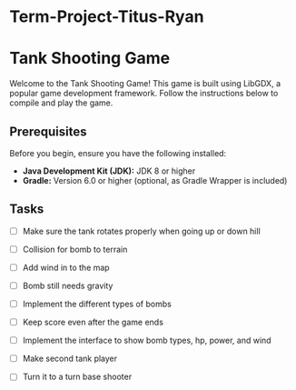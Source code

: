 # Term-Project-Titus-Ryan

# Tank Shooting Game

Welcome to the Tank Shooting Game! This game is built using LibGDX, a popular game development framework.
Follow the instructions below to compile and play the game.

## Prerequisites

Before you begin, ensure you have the following installed:

- **Java Development Kit (JDK):** JDK 8 or higher
- **Gradle:** Version 6.0 or higher (optional, as Gradle Wrapper is included)

## Tasks 

-[ ] Make sure the tank rotates properly when going up or down hill

-[ ] Collision for bomb to terrain

-[ ] Add wind in to the map

-[ ] Bomb still needs gravity

-[ ] Implement the different types of bombs

-[ ] Keep score even after the game ends

-[ ] Implement the interface to show bomb types, hp, power, and wind

-[ ] Make second tank player

-[ ] Turn it to a turn base shooter
